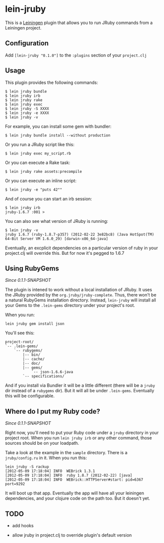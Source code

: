# lein-jruby

This is a [Leiningen](https://github.com/technomancy/leiningen "Leiningen") plugin that allows you to run JRuby commands from a Leiningen project.

## Configuration

Add `[lein-jruby "0.1.0"]` to the `:plugins` section of your `project.clj`

## Usage

This plugin provides the following commands:

    $ lein jruby bundle
    $ lein jruby irb
    $ lein jruby rake
    $ lein jruby exec
    $ lein jruby -S XXXX
    $ lein jruby -e XXXX
    $ lein jruby -v

For example, you can install some gem with bundler:

    $ lein jruby bundle install --without production

Or you run a JRuby script like this:

    $ lein jruby exec my_script.rb

Or you can execute a Rake task:

    $ lein jruby rake assets:precompile

Or you can execute an inline script:

    $ lein jruby -e "puts 42""

And of course you can start an irb session:

    $ lein jruby irb
    jruby-1.6.7 :001 >

You can also see what version of JRuby is running:

    $ lein jruby -v
    jruby 1.6.7 (ruby-1.8.7-p357) (2012-02-22 3e82bc8) (Java HotSpot(TM) 64-Bit Server VM 1.6.0_29) [darwin-x86_64-java]

Eventually, an excplicit dependencies on a particular version of ruby in your project.clj will override this.  But for now it's pegged to 1.6.7

## Using RubyGems

_Since 0.1.1-SNAPSHOT_

The plugin is intened to work without a local installation of JRuby.  It uses the JRuby provided by the `org.jruby/jruby-complete`.  Thus, there won't be a natural RubyGems installation directory.  Instead, `lein-jruby` will install all your Gems to the `.lein-gems` directory under your project's root.

When you run:

    lein jruby gem install json

You'll see this:

    project-root/
    `-- .lein-gems/
        `-- rubygems/
            |-- bin/
            |-- cache/
            |-- doc/
            |-- gems/
                `-- json-1.6.6-java
            `-- specifications/
    

And if you install via Bundler it will be a little different (there will be a `jruby` dir instead of a `rubygems` dir).  But it will all be under `.lein-gems`.  Eventually this will be configurable. 

## Where do I put my Ruby code?

_Since 0.1.1-SNAPSHOT_

Right now, you'll need to put your Ruby code under a `jruby` directory in your project root.  When you run `lein jruby irb` or any other command, those sources should be on your loadpath.

Take a look at the example in the `sample` directory.  There is a `jruby/config.ru` in it.  When you run this:

    lein jruby -S rackup
    [2012-05-09 17:18:04] INFO  WEBrick 1.3.1
    [2012-05-09 17:18:04] INFO  ruby 1.8.7 (2012-02-22) [java]
    [2012-05-09 17:18:04] INFO  WEBrick::HTTPServer#start: pid=6367 port=9292

It will boot up that app.  Eventually the app will have all your leiningen dependencies, and your clojure code on the path too.  But it doesn't yet.

## TODO

+  add hooks

+  allow jruby in project.clj to override plugin's default version

